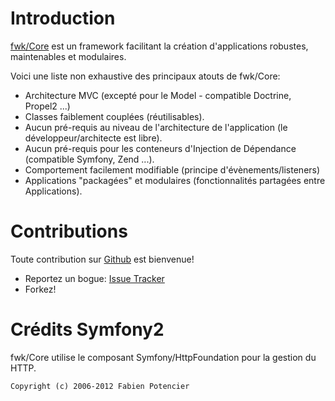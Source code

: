 # Introduction

[fwk/Core](http://github.com/fwk/Core) est un framework facilitant la création d'applications robustes, maintenables et modulaires. 

Voici une liste non exhaustive des principaux atouts de fwk/Core:

* Architecture MVC (excepté pour le Model - compatible Doctrine, Propel2 ...)
* Classes faiblement couplées (réutilisables).
* Aucun pré-requis au niveau de l'architecture de l'application (le développeur/architecte est libre).
* Aucun pré-requis pour les conteneurs d'Injection de Dépendance (compatible Symfony, Zend ...).
* Comportement facilement modifiable (principe d'évènements/listeners)
* Applications "packagées" et modulaires (fonctionnalités partagées entre Applications).

# Contributions

Toute contribution sur [Github](http://github.com) est bienvenue!

* Reportez un bogue: [Issue Tracker](http://github.com/fwk/Core/issues)
* Forkez!

# Crédits Symfony2

fwk/Core utilise le composant Symfony/HttpFoundation pour la gestion du HTTP.

```
Copyright (c) 2006-2012 Fabien Potencier
```

